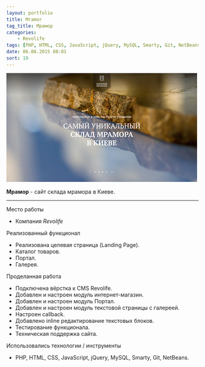 ```yaml
---
layout: portfolio
title: Mramor
tag_title: Мрамор
categories:
    - Revolife
tags: [PHP, HTML, CSS, JavaScript, jQuery, MySQL, Smarty, Git, NetBeans]
date: 06.08.2015 08:01
sort: 19
---
```


![Мрамор](../../assets/img/work/marble.jpg)

**Мрамор** - сайт склада мрамора в Киеве.

---

Место работы

* Компания _Revolife_

Реализованный функционал

* Реализована целевая страница (Landing Page).
* Каталог товаров.
* Портал.
* Галерея.

Проделанная работа

* Подключена вёрстка к CMS Revolife.
* Добавлен и настроен модуль интернет-магазин.
* Добавлен и настроен модуль Портал.
* Добавлен и настроен модуль текстовой страницы с галереей.
* Настроен сallback.
* Добавлено inline редактирование текстовых блоков.
* Тестирование функционала.
* Техническая поддержка сайта.

Использовались технологии / инструменты

* PHP, HTML, CSS, JavaScript, jQuery, MySQL, Smarty, Git, NetBeans.


